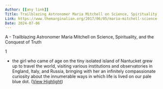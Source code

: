 ```yaml
---
Author: [[any link]]
Title: Trailblazing Astronomer Maria Mitchell on Science, Spirituality, and the Conquest of Truth
Link: https://www.themarginalian.org/2017/06/05/maria-mitchell-science-religion/
Date: 2024-07-06
---
```

A - Trailblazing Astronomer Maria Mitchell on Science, Spirituality, and the Conquest of Truth

1
- the girl who came of age on the tiny isolated island of Nantucket grew up to travel the world, visiting various institutions and observatories in England, Italy, and Russia, bringing with her an infinitely compassionate curiosity about the innumerable ways in which life is lived on our pale blue dot. ([View Highlight](https://instapaper.com/read/1548541863/21095594))
